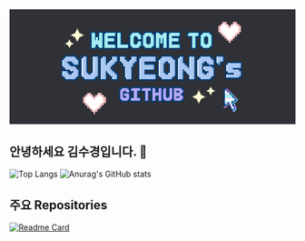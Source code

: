 <div align="center">
  <img src="https://github.com/ksk0823/ksk0823/blob/main/github_Title.png?raw=true"/>
</div>

## 안녕하세요 김수경입니다. 👋

![Top Langs](https://github-readme-stats.vercel.app/api/top-langs/?username=ksk0823&hide_progress=true)
![Anurag's GitHub stats](https://github-readme-stats.vercel.app/api?username=ksk0823&hide=contribs,prs&show_icons=true&theme=rose_pine)

## 주요 Repositories
[![Readme Card](https://github-readme-stats.vercel.app/api/pin/?username=ksk0823&repo=MDMerge&theme=rose_pine)](https://github.com/anuraghazra/github-readme-stats)

<!--
**ksk0823/ksk0823** is a ✨ _special_ ✨ repository because its `README.md` (this file) appears on your GitHub profile.

Here are some ideas to get you started:

- 🔭 I’m currently working on ...
- 🌱 I’m currently learning ...
- 👯 I’m looking to collaborate on ...
- 🤔 I’m looking for help with ...
- 💬 Ask me about ...
- 📫 How to reach me: ...
- 😄 Pronouns: ...
- ⚡ Fun fact: ...
-->
